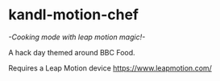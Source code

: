 # kandl-motion-chef
*-Cooking mode with leap motion magic!-*

A hack day themed around BBC Food.

Requires a Leap Motion device https://www.leapmotion.com/
